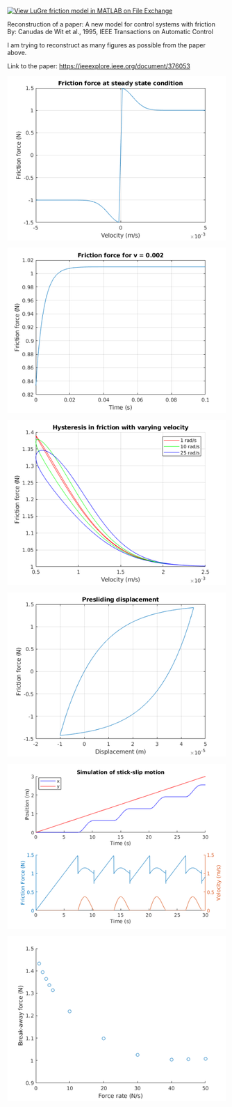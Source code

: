 [![View LuGre friction model in MATLAB on File Exchange](https://www.mathworks.com/matlabcentral/images/matlab-file-exchange.svg)](https://www.mathworks.com/matlabcentral/fileexchange/84792-lugre-friction-model-in-matlab)

Reconstruction of a paper: A new model for control systems with friction  
By: Canudas de Wit et al., 1995, IEEE Transactions on Automatic Control  

I am trying to reconstruct as many figures as possible from the paper above.  

Link to the paper: https://ieeexplore.ieee.org/document/376053  




![](https://github.com/auralius/LuGre/blob/master/fig1.png)

![](https://github.com/auralius/LuGre/blob/master/fig2.png)

![](https://github.com/auralius/LuGre/blob/master/fig3.png)

![](https://github.com/auralius/LuGre/blob/master/fig4.png)

![](https://github.com/auralius/LuGre/blob/master/fig5.png)

![](https://github.com/auralius/LuGre/blob/master/fig6.png)
